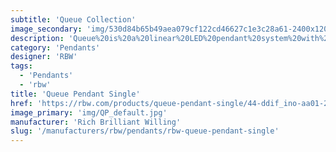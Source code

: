 ```yaml
---
subtitle: 'Queue Collection'
image_secondary: 'img/530d84b65b49aea079cf122cd46627c1e3c28a61-2400x1200.png'
description: 'Queue%20is%20a%20linear%20LED%20pendant%20system%20with%20limitless%20potential%2C%20designed%20for%20flexible%20installation%20and%20an%20inviting%20presence.%A0These%20modular%20bars%20of%20light%20connect%20via%20linear%20sliding%20joints%20and%20hang%20from%20stainless%20steel%20wire%20loops%2C%20allowing%20for%20custom%20compositions%20tailored%20to%20the%20needs%20of%20the%20space.%A0'
category: 'Pendants'
designer: 'RBW'
tags:
  - 'Pendants'
  - 'rbw'
title: 'Queue Pendant Single'
href: 'https://rbw.com/products/queue-pendant-single/44-ddif_ino-aa01-22-277_10_din'
image_primary: 'img/QP_default.jpg'
manufacturer: 'Rich Brilliant Willing'
slug: '/manufacturers/rbw/pendants/rbw-queue-pendant-single'
---
```

